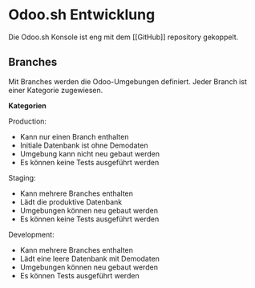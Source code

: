 # Odoo.sh Entwicklung

Die Odoo.sh Konsole ist eng mit dem [[GitHub]] repository gekoppelt.

## Branches

Mit Branches werden die Odoo-Umgebungen definiert. Jeder Branch ist einer Kategorie zugewiesen.

**Kategorien**

Production:
* Kann nur einen Branch enthalten
* Initiale Datenbank ist ohne Demodaten
* Umgebung kann nicht neu gebaut werden
* Es können keine Tests ausgeführt werden

Staging:
* Kann mehrere Branches enthalten
* Lädt die produktive Datenbank
* Umgebungen können neu gebaut werden
* Es können keine Tests ausgeführt werden

Development:
* Kann mehrere Branches enthalten
* Lädt eine leere Datenbank mit Demodaten
* Umgebungen können neu gebaut werden
* Es können Tests ausgeführt werden